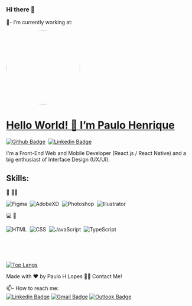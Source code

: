 <h3 align="left">Hi there 👋</h3>

💼- I’m currently working at:

<a href="https://www.zipsoftware.com.br">
 <img style="border-radius: 50%;" src="https://static.wixstatic.com/media/5dd42f_a8bdbd1c770b402da7712a266b74ba44~mv2.png/v1/fill/w_350,h_153,al_c,q_85,usm_0.66_1.00_0.01/logo-2021-nova-sombra.webp" width="200px;" alt=""/>
 <br />

# Hello World! 👋 I’m Paulo Henrique

[![Github Badge](https://img.shields.io/badge/-Github-242A2D?style=flat&logo=Github&logoColor=white&link=https://github.com/RBritoX)](https://github.com/RBritoX)&nbsp;
[![Linkedin Badge](https://img.shields.io/badge/-LinkedIn-0077B5?style=flat&logo=Linkedin&logoColor=white&link=https://www.linkedin.com/in/nykollemalone)](https://www.linkedin.com/in/raphaellbrito/)&nbsp;

I'm a Front-End Web and Mobile Developer (React.js / React Native) and a big enthusiast of Interface Design (UX/UI).


## Skills:

🎨 ✍🏼 

![Figma](https://img.shields.io/badge/-Figma-2C2C2C?style=flat&logoColor=figma&logo=figma)&nbsp;
![AdobeXD](https://img.shields.io/badge/-Adobe_XD-2D001F?style=flat&logoColor=adobe-xd&logo=adobe-xd)&nbsp;
![Photoshop](https://img.shields.io/badge/-Photoshop-2C2C46?style=flat&logoColor=adobe-photoshop&logo=adobe-photoshop)&nbsp;
![Illustrator](https://img.shields.io/badge/-Illustrator-261300?style=flat&logoColor=adobe-illustrator&logo=adobe-illustrator)<br/>

💻 📱 

![HTML](https://img.shields.io/badge/-HTML-E44D25?style=flat&logoColor=fff&logo=html5)&nbsp;
![CSS](https://img.shields.io/badge/-CSS-254DE6?style=flat&logoColor=fff&logo=css3)&nbsp;
![JavaScript](https://img.shields.io/badge/-JavaScript-FEAE32?style=flat&logoColor=fff&logo=javascript)&nbsp;
![TypeScript](https://img.shields.io/badge/-TypeScript-007ACC?style=flat&logoColor=fff&logo=typescript)&nbsp;

<br/>
<br/>
<br/>

[![Top Langs](https://github-readme-stats.vercel.app/api/top-langs/?username=pauloholiver&layout=compact)](https://github.com/pauloholiver/github-readme-stats)

Made with ❤️ by Paulo H Lopes 👋🏽 Contact Me!


📫- How to reach me:
<br/>
[![Linkedin Badge](https://img.shields.io/badge/-LinkedIn-blue?style=flat-square&logo=Linkedin&logoColor=white&link=https://www.linkedin.com/in/paulo-henrique-lopes-559587103/)](https://www.linkedin.com/in/paulo-henrique-lopes-559587103/) 
[![Gmail Badge](https://img.shields.io/badge/-Gmail-c14438?style=flat-square&logo=Gmail&logoColor=white&link=mailto:pauloholiveir4@gmail.com)](mailto:pauloholiveir4)
[![Outlook Badge](https://img.shields.io/badge/-Hotmail-1B98E0?style=flat-square&logo=Hotmail&logoColor=white&link=mailto:pauloholiver@hotmail.com)](mailto:pauloholiver)
